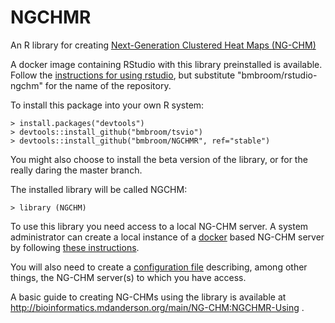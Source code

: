 # NGCHMR
An R library for creating [Next-Generation Clustered Heat Maps (NG-CHM)](http://bioinformatics.mdanderson.org/main/NG-CHM:Overview
)

A docker image containing RStudio with this library preinstalled is available.  Follow the [instructions for using rstudio](https://github.com/rocker-org/rocker/wiki/Using-the-RStudio-image), but substitute "bmbroom/rstudio-ngchm" for the name of the repository.

To install this package into your own R system:
```
> install.packages("devtools")
> devtools::install_github("bmbroom/tsvio")
> devtools::install_github("bmbroom/NGCHMR", ref="stable")
```

You might also choose to install the beta version of the library, or for the really daring the master branch.

The installed library will be called NGCHM:
```
> library (NGCHM)
```

To use this library you need access to a local NG-CHM server.  A system administrator can create a local instance of a [docker](https://www.docker.com) based NG-CHM server by following [these instructions](http://bioinformatics.mdanderson.org/main/NG-CHM:Docker).

You will also need to create a [configuration file](http://bioinformatics.mdanderson.org/main/NG-CHM:NGCHMR-Config) describing, among other things, the NG-CHM server(s) to which you have access.

A basic guide to creating NG-CHMs using the library is available at http://bioinformatics.mdanderson.org/main/NG-CHM:NGCHMR-Using .
